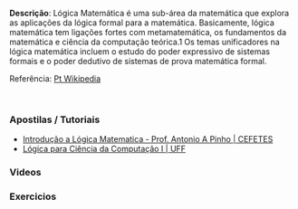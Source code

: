 <strong>Descrição</strong>: Lógica Matemática é uma sub-área da matemática que explora as aplicações da lógica formal para a matemática. Basicamente, lógica matemática tem ligações fortes com metamatemática, os fundamentos da matemática e ciência da computação teórica.1 Os temas unificadores na lógica matemática incluem o estudo do poder expressivo de sistemas formais e o poder dedutivo de sistemas de prova matemática formal.
<br/>

Referência: <a href="http://pt.wikipedia.org/wiki/L%C3%B3gica_matem%C3%A1tica">Pt Wikipedia</a>

<br/>

### Apostilas / Tutoriais

<ul>
<li><a href="ftp://ftp.cefetes.br/cursos/Matematica/Oscar/introducao_logica/Apostila%20de%20Logica.pdf">Introdução a Lógica Matematica - Prof. Antonio A Pinho | CEFETES</a></li>
<li><a href="http://www.uff.br/grupodelogica/logccI_logmat_2014_1.html">Lógica para Ciência da Computação I | UFF</a></li>
</ul>

### Videos

<ul>
<!-- 
	<li><a href=""></a></li> 
-->
</ul>

### Exercicios

<ul>
<!-- 
	<li><a href=""></a></li> 
-->
</ul>
